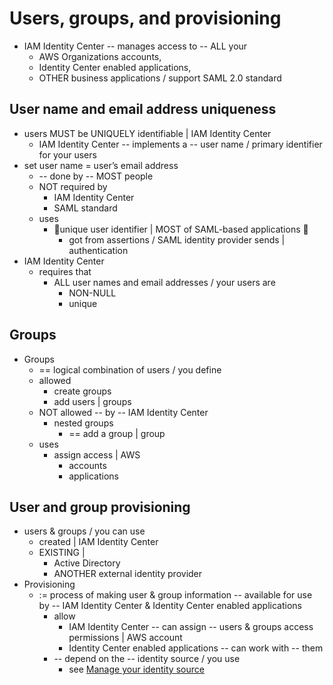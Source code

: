 # Users, groups, and provisioning<a name="users-groups-provisioning"></a>

* IAM Identity Center -- manages access to -- ALL your
  * AWS Organizations accounts,
  * Identity Center enabled applications,
  * OTHER business applications / support SAML 2.0 standard

## User name and email address uniqueness<a name="username-email-unique"></a>

* users MUST be UNIQUELY identifiable | IAM Identity Center
  * IAM Identity Center -- implements a -- user name / primary identifier for your users
* set user name = user’s email address
  * -- done by -- MOST people 
  * NOT required by
    * IAM Identity Center
    * SAML standard
  * uses
    * 👀unique user identifier | MOST of SAML-based applications 👀
      * got from assertions / SAML identity provider sends | authentication
* IAM Identity Center
  * requires that
    * ALL user names and email addresses / your users are 
      * NON-NULL
      * unique

## Groups<a name="groups-concept"></a>

* Groups
  * == logical combination of users / you define
  * allowed
    * create groups
    * add users | groups
  * NOT allowed -- by -- IAM Identity Center
    * nested groups
      * == add a group | group
  * uses
    * assign access | AWS
      * accounts
      * applications

## User and group provisioning<a name="user-group-provision"></a>

* users & groups / you can use
  * created | IAM Identity Center
  * EXISTING |
    * Active Directory
    * ANOTHER external identity provider
* Provisioning
  * := process of making user & group information -- available for use by -- IAM Identity Center & Identity Center enabled applications
    * allow
      * IAM Identity Center -- can assign -- users & groups access permissions | AWS account
      * Identity Center enabled applications -- can work with -- them
    * -- depend on the -- identity source / you use
      * see [Manage your identity source](manage-your-identity-source.md)